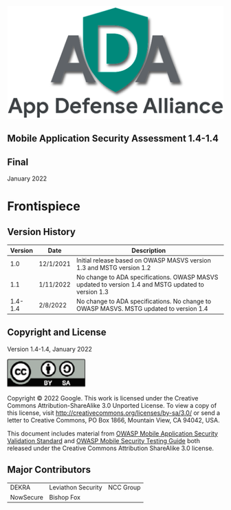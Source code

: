 #

![ADA LOGO](../Images/AdaLogoLarge.png)

## Mobile Application Security Assessment 1.4-1.4

## Final

January 2022

# Frontispiece

## Version History

| Version | Date | Description |
| ------ | ------ | --------------- |
| 1.0 | 12/1/2021 | Initial release based on OWASP MASVS version 1.3 and MSTG version 1.2 |
| 1.1 | 1/11/2022 | No change to ADA specifications. OWASP MASVS updated to version 1.4 and MSTG updated to version 1.3 |
| 1.4-1.4 | 2/8/2022 | No change to ADA specifications. No change to OWASP MASVS.  MSTG updated to version 1.4 |

## Copyright and License

Version 1.4-1.4, January 2022

![license](../Images/License.png)

Copyright © 2022 Google. This work is licensed under the Creative Commons Attribution-ShareAlike 3.0 Unported License. To view a copy of this license, visit http://creativecommons.org/licenses/by-sa/3.0/ or send a letter to Creative Commons, PO Box 1866, Mountain View, CA 94042, USA.

This document includes material from [OWASP Mobile Application Security Validation Standard](https://github.com/OWASP/owasp-masvs) and [OWASP Mobile Security Testing Guide](https://github.com/OWASP/owasp-mstg) both released under the Creative Commons Attribution ShareAlike 3.0 license.


## Major Contributors

|                	|                	|                   	|
|----------------	|----------------	|-------------------	|
| DEKRA 	| Leviathon Security | NCC Group    	|
| NowSecure 	| Bishop Fox      	|  	|




